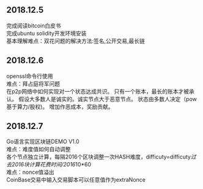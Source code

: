 ## 2018.12.5
完成阅读bitcoin白皮书  
完成ubuntu solidity开发环境安装  
基本理解难点：双花问题的解决方法:签名,公开交易,最长链

## 2018.12.6
openssl命令行使用  
难点：拜占庭将军问题  
在p2p网络中如何实现对一个状态达成共识。
只有一个账本，最长的账本才被承认。
假设大多数人是诚实的。诚实节点大于恶意节点。
状态由多数人决定（pow基于算力/股权)。
增加作恶成本，奖励贡献。  

## 2018.12.7
Go语言实现区块链DEMO V1.0  
难点：难度值如何自动调整  
各个节点独立计算，每隔2016个区块调整一次HASH难度，difficuty=difficuty*过去2016块计算花费时间/2016*10*60  
难点：nonce值溢出  
CoinBase交易中输入交易脚本可以任意值作为extraNonce  
